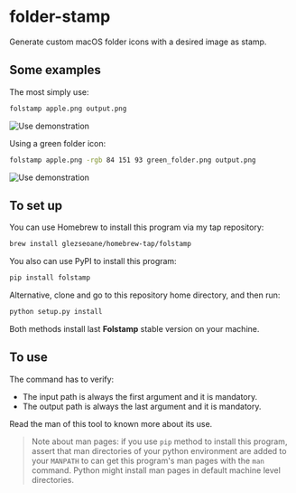# folder-stamp

Generate custom macOS folder icons with a desired image as stamp.


## Some examples

The most simply use:

```sh
folstamp apple.png output.png
```

![Use demonstration](docs/demo.jpg?raw=true "Use demonstration")

Using a green folder icon:

```sh
folstamp apple.png -rgb 84 151 93 green_folder.png output.png
```

![Use demonstration](docs/demo2.jpg?raw=true "Use demonstration")


## To set up

You can use Homebrew to install this program via my tap repository:

```sh
brew install glezseoane/homebrew-tap/folstamp
```

You also can use PyPI to install this program:

```sh
pip install folstamp
```

Alternative, clone and go to this repository home directory, and then run:

```sh
python setup.py install
```

Both methods install last **Folstamp** stable version on your machine.


## To use

The command has to verify:
- The input path is always the first argument and it is mandatory.
- The output path is always the last argument and it is mandatory.

Read the man of this tool to known more about its use.

> Note about man pages: if you use `pip` method to install this program, assert that man directories of your python environment are added to your `MANPATH` to can get this program's man pages with the `man` command. Python might install man pages in default machine level directories.
